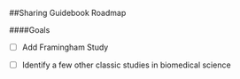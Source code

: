 ##Sharing Guidebook Roadmap

####Goals
- [ ] Add Framingham Study 
- [ ] Identify a few other classic studies in biomedical science


